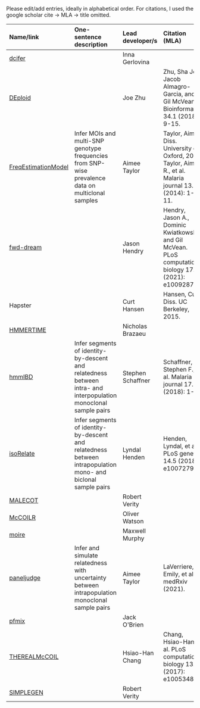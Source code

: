 Please edit/add entries, ideally in alphabetical order. For citations, I used the google scholar cite -> MLA -> title omitted. 

| Name/link   | One-sentence description | Lead developer/s | Citation (MLA) | 
| :---    | :---------               | :----            | :----    |
| [dcifer](https://github.com/innager/dcifer) || Inna Gerlovina ||
| [DEploid](https://github.com/DEploid-dev/DEploid) || Joe Zhu | Zhu, Sha Joe, Jacob Almagro-Garcia, and Gil McVean. Bioinformatics 34.1 (2018): 9-15.|
| [FreqEstimationModel](https://github.com/aimeertaylor/FreqEstimationModel) | Infer MOIs and multi-SNP genotype frequencies from SNP-wise prevalence data on multiclonal samples | Aimee Taylor | Taylor, Aimee. Diss. University of Oxford, 2016; Taylor, Aimee R., et al. Malaria journal 13.1 (2014): 1-11.| 
| [fwd-dream](https://github.com/JasonAHendry/fwd-dream) ||Jason Hendry | Hendry, Jason A., Dominic Kwiatkowski, and Gil McVean. PLoS computational biology 17.8 (2021): e1009287.|
| Hapster ||Curt Hansen| Hansen, Curt. Diss. UC Berkeley, 2015.|
| [HMMERTIME](https://github.com/nickbrazeau/HMMERTIME) || Nicholas Brazaeu ||
| [hmmIBD](https://github.com/glipsnort/hmmIBD) | Infer segments of identity-by-descent and relatedness between intra- and interpopulation monoclonal sample pairs | Stephen Schaffner | Schaffner, Stephen F., et al. Malaria journal 17.1 (2018): 1-4.| 
| [isoRelate](https://github.com/bahlolab/isoRelate)| Infer segments of identity-by-descent and relatedness between intrapopulation mono- and biclonal sample pairs| Lyndal Henden | Henden, Lyndal, et al. PLoS genetics 14.5 (2018): e1007279. |
| [MALECOT](https://github.com/bobverity/MALECOT) || Robert Verity ||
| [McCOILR](https://github.com/OJWatson/McCOILR) || Oliver Watson ||
| [moire](https://github.com/m-murphy/moire) || Maxwell Murphy | |
| [paneljudge](https://github.com/aimeertaylor/paneljudge) | Infer and simulate relatedness with uncertainty between intrapopulation monoclonal sample pairs   | Aimee Taylor | LaVerriere, Emily, et al. medRxiv (2021).| 
| [pfmix](https://github.com/cascobayesian/pfmix) ||Jack O'Brien||
| [THEREALMcCOIL](https://github.com/Greenhouse-Lab/THEREALMcCOIL) || Hsiao-Han Chang | Chang, Hsiao-Han, et al. PLoS computational biology 13.1 (2017): e1005348.|
| [SIMPLEGEN](https://github.com/mrc-ide/SIMPLEGEN) || Robert Verity ||
